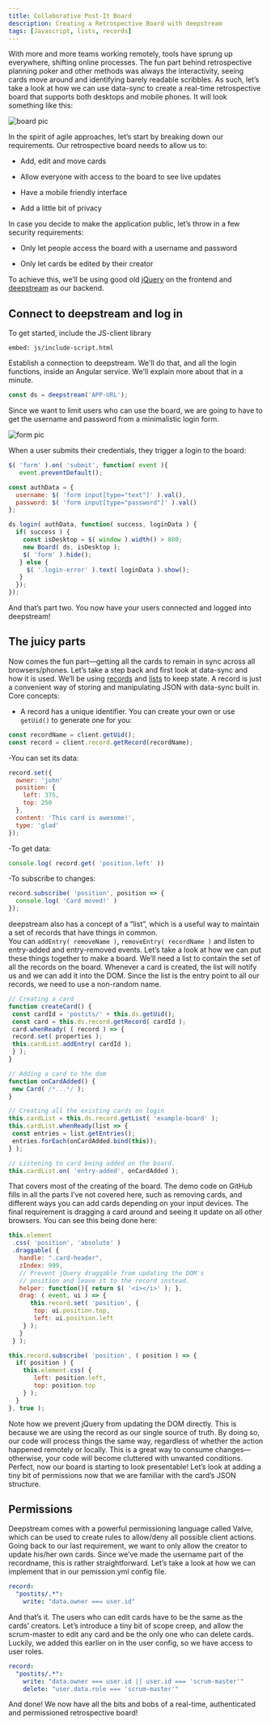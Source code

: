 ```yaml
---
title: Collaborative Post-It Board
description: Creating a Retrospective Board with deepstream
tags: [Javascript, lists, records]
---
```

With more and more teams working remotely, tools have sprung up everywhere, shifting online processes. The fun part behind retrospective planning poker and other methods was always the interactivity, seeing cards move around and identifying barely readable scribbles.
As such, let’s take a look at how we can use data-sync to create a real-time retrospective board that supports both desktops and mobile phones. It will look something like this:

![board pic](board.png)

In the spirit of agile approaches, let’s start by breaking down our requirements. Our retrospective board needs to allow us to:

- Add, edit and move cards

- Allow everyone with access to the board to see live updates

- Have a mobile friendly interface

- Add a little bit of privacy

In case you decide to make the application public, let’s throw in a few security requirements:

- Only let people access the board with a username and password

- Only let cards be edited by their creator

To achieve this, we’ll be using good old [jQuery](//jquery.com/) on the frontend and [deepstream](//deepstream.com/) as our backend.

## Connect to deepstream and log in

To get started, include the JS-client library

`embed: js/include-script.html`

Establish a connection to deepstream. We'll do that, and all the login functions, inside an Angular service. We'll explain more about that in a minute.

```javascript
const ds = deepstream('APP-URL');
```

Since we want to limit users who can use the board, we are going to have to get the username and password from a minimalistic login form.

![form pic](form.png)

When a user submits their credentials, they trigger a login to the board:

```javascript
$( 'form' ).on( 'submit', function( event ){
   event.preventDefault();

const authData = {
  username: $( 'form input[type="text"]' ).val(),
  password: $( 'form input[type="password"]' ).val()
};

ds.login( authData, function( success, loginData ) {
  if( success ) {
    const isDesktop = $( window ).width() > 800;
    new Board( ds, isDesktop );
    $( 'form' ).hide();
   } else {
     $( '.login-error' ).text( loginData ).show();
   }
  });
});
```

And that’s part two. You now have your users connected and logged into deepstream!


## The juicy parts

Now comes the fun part—getting all the cards to remain in sync across all browsers/phones. Let’s take a step back and first look at data-sync and how it is used. We’ll be using [records](/tutorials/core/datasync/records/) and [lists](/tutorials/core/datasync/lists/) to keep state. A record is just a convenient way of storing and manipulating JSON with data-sync built in.
Core concepts: 

- A record has a unique identifier. You can create your own or use `getUid()`  to generate one for you: 

```javascript
const recordName = client.getUid();
const record = client.record.getRecord(recordName);
```

-You can set its data:
```javascript
record.set({
  owner: 'john'
  position: {
    left: 375,
    top: 250
  },
  content: 'This card is awesome!',
  type: 'glad'
});
```

-To get data:
```javascript
console.log( record.get( 'position.left' ))
```

-To subscribe to changes:
```javascript
record.subscribe( 'position', position => {
  console.log( 'Card moved!' )
});
```


deepstream also has a concept of a “list”, which is a useful way to maintain a set of records that have things in common.  
You can `addEntry( removeName )`, `removeEntry( recordName )` and listen to entry-added and entry-removed events.
Let’s take a look at how we can put these things together to make a board. We’ll need a list to contain the set of all the records on the board. Whenever a card is created, the list will notify us and we can add it into the DOM. Since the list is the entry point to all our records, we need to use a non-random name.

```javascript
// Creating a card
function createCard() {
 const cardId = 'postits/' + this.ds.getUid();
 const card = this.ds.record.getRecord( cardId );
 card.whenReady( ( record ) => {
 record.set( properties );
 this.cardList.addEntry( cardId );
 } );
}

// Adding a card to the dom
function onCardAdded() {
 new Card( /*...*/ );
}

// Creating all the existing cards on login
this.cardList = this.ds.record.getList( 'example-board' );
this.cardList.whenReady(list => {
 const entries = list.getEntries();
 entries.forEach(onCardAdded.bind(this));
} );

// Listening to card being added on the board.
this.cardList.on( 'entry-added', onCardAdded );
```


That covers most of the creating of the board. The demo code on GitHub fills in all the parts I’ve not covered here, such as removing cards, and different ways you can add cards depending on your input devices.
The final requirement is dragging a card around and seeing it update on all other browsers. You can see this being done here:

```javascript
this.element
 .css( 'position', 'absolute' )
 .draggable( {
   handle: ".card-header",
   zIndex: 999,
   // Prevent jQuery draggable from updating the DOM's
   // position and leave it to the record instead.
   helper: function(){ return $( '<i></i>' ); },
   drag: ( event, ui ) => {
      this.record.set( 'position', {
       top: ui.position.top,
       left: ui.position.left
    } );
   }
 } );

this.record.subscribe( 'position', ( position ) => {
  if( position ) {
    this.element.css( {
       left: position.left,
       top: position.top
    } );
  }
}, true );
```


Note how we prevent jQuery from updating the DOM directly. This is because we are using the record as our single source of truth. By doing so, our code will process things the same way, regardless of whether the action happened remotely or locally. This is a great way to consume changes—otherwise, your code will become cluttered with unwanted conditions.
Perfect, now our board is starting to look presentable! Let’s look at adding a tiny bit of permissions now that we are familiar with the card’s JSON structure.

## Permissions

Deepstream comes with a powerful permissioning language called Valve, which can be used to create rules to allow/deny all possible client actions. Going back to our last requirement, we want to only allow the creator to update his/her own cards. Since we’ve made the username part of the recordname, this is rather straightforward. Let’s take a look at how we can implement that in our pemission.yml config file.

```yaml
record:
  "postits/.*":
    write: "data.owner === user.id"
```


And that’s it. The users who can edit cards have to be the same as the cards’ creators.
Let’s introduce a tiny bit of scope creep, and allow the scrum-master to edit any card and be the only one who can delete cards. Luckily, we added this earlier on in the user config, so we have access to user roles.

```yaml
record:
  "postits/.*":
    write: "data.owner === user.id || user.id === 'scrum-master'"
    delete: "user.data.role === 'scrum-master'"
```

And done! We now have all the bits and bobs of a real-time, authenticated and permissioned retrospective board!
